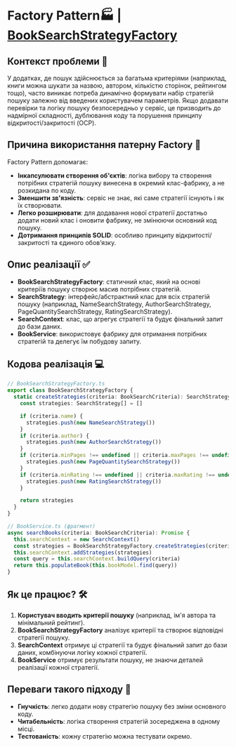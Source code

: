 # **Factory Pattern**🏭 | [BookSearchStrategyFactory](https://github.com/DreammyOleksandr/nodebook-server/tree/main/src/books/components/books.searchStrategyFactory.ts)

## Контекст проблеми 📝

У додатках, де пошук здійснюється за багатьма критеріями (наприклад, книги можна шукати за назвою, автором, кількістю сторінок, рейтингом тощо), часто виникає потреба динамічно формувати набір стратегій пошуку залежно від введених користувачем параметрів. Якщо додавати перевірки та логіку пошуку безпосередньо у сервіс, це призводить до надмірної складності, дублювання коду та порушення принципу відкритості/закритості (OCP).

## Причина використання патерну Factory 🤔

Factory Pattern допомагає:

- **Інкапсулювати створення об'єктів**: логіка вибору та створення потрібних стратегій пошуку винесена в окремий клас-фабрику, а не розкидана по коду.
- **Зменшити зв'язність**: сервіс не знає, які саме стратегії існують і як їх створювати.
- **Легко розширювати**: для додавання нової стратегії достатньо додати новий клас і оновити фабрику, не змінюючи основний код пошуку.
- **Дотримання принципів SOLID**: особливо принципу відкритості/закритості та єдиного обов’язку.

## Опис реалізації ✅

- **BookSearchStrategyFactory**: статичний клас, який на основі критеріїв пошуку створює масив потрібних стратегій.
- **SearchStrategy**: інтерфейс/абстрактний клас для всіх стратегій пошуку (наприклад, NameSearchStrategy, AuthorSearchStrategy, PageQuantitySearchStrategy, RatingSearchStrategy).
- **SearchContext**: клас, що агрегує стратегії та будує фінальний запит до бази даних.
- **BookService**: використовує фабрику для отримання потрібних стратегій та делегує їм побудову запиту.

## Кодова реалізація 💻

```ts
// BookSearchStrategyFactory.ts
export class BookSearchStrategyFactory {
  static createStrategies(criteria: BookSearchCriteria): SearchStrategy[] {
    const strategies: SearchStrategy[] = []

    if (criteria.name) {
      strategies.push(new NameSearchStrategy())
    }
    if (criteria.author) {
      strategies.push(new AuthorSearchStrategy())
    }
    if (criteria.minPages !== undefined || criteria.maxPages !== undefined) {
      strategies.push(new PageQuantitySearchStrategy())
    }
    if (criteria.minRating !== undefined || criteria.maxRating !== undefined) {
      strategies.push(new RatingSearchStrategy())
    }

    return strategies
  }
}
```

```ts
// BookService.ts (фрагмент)
async searchBooks(criteria: BookSearchCriteria): Promise {
  this.searchContext = new SearchContext()
  const strategies = BookSearchStrategyFactory.createStrategies(criteria)
  this.searchContext.addStrategies(strategies)
  const query = this.searchContext.buildQuery(criteria)
  return this.populateBook(this.bookModel.find(query))
}
```

## Як це працює? 🛠️

1. **Користувач вводить критерії пошуку** (наприклад, ім'я автора та мінімальний рейтинг).
2. **BookSearchStrategyFactory** аналізує критерії та створює відповідні стратегії пошуку.
3. **SearchContext** отримує ці стратегії та будує фінальний запит до бази даних, комбінуючи логіку кожної стратегії.
4. **BookService** отримує результати пошуку, не знаючи деталей реалізації кожної стратегії.

## Переваги такого підходу 🌟

- **Гнучкість**: легко додати нову стратегію пошуку без зміни основного коду.
- **Читабельність**: логіка створення стратегій зосереджена в одному місці.
- **Тестованість**: кожну стратегію можна тестувати окремо.
